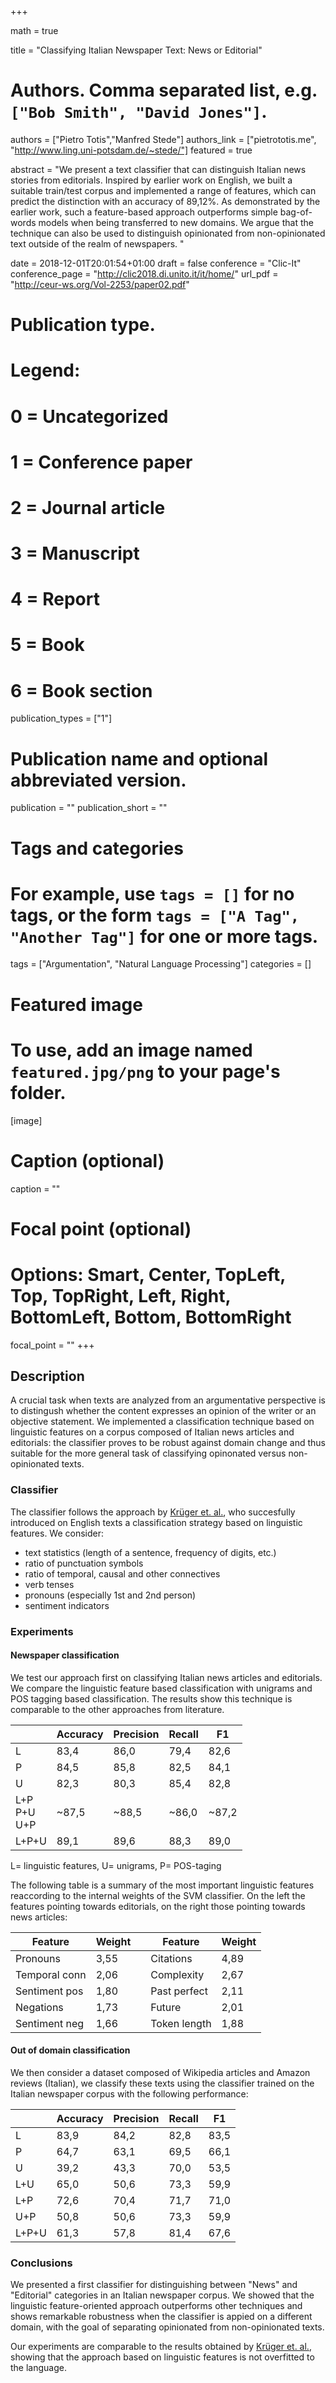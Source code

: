 +++

math = true

title = "Classifying Italian Newspaper Text: News or Editorial"

# Authors. Comma separated list, e.g. `["Bob Smith", "David Jones"]`.
authors = ["Pietro Totis","Manfred Stede"]
authors_link = ["pietrototis.me", "http://www.ling.uni-potsdam.de/~stede/"]
featured = true

abstract = "We present a text classifier that can distinguish Italian news stories from editorials. Inspired by earlier work on English, we built a suitable train/test corpus and implemented a range of features, which can predict the distinction with an accuracy of 89,12%. As demonstrated by the earlier work, such a feature-based approach outperforms simple bag-of-words models when being transferred to new domains. We argue that the technique can also be used to distinguish opinionated from non-opinionated text outside of the realm of newspapers. "

date = 2018-12-01T20:01:54+01:00
draft = false
conference = "Clic-It"
conference_page = "http://clic2018.di.unito.it/it/home/"
url_pdf = "http://ceur-ws.org/Vol-2253/paper02.pdf"

# Publication type.
# Legend:
# 0 = Uncategorized
# 1 = Conference paper
# 2 = Journal article
# 3 = Manuscript
# 4 = Report
# 5 = Book
# 6 = Book section
publication_types = ["1"]

# Publication name and optional abbreviated version.
publication = ""
publication_short = ""


# Tags and categories
# For example, use `tags = []` for no tags, or the form `tags = ["A Tag", "Another Tag"]` for one or more tags.
tags = ["Argumentation", "Natural Language Processing"]
categories = []

# Featured image
# To use, add an image named `featured.jpg/png` to your page's folder.
[image]
  # Caption (optional)
  caption = ""

  # Focal point (optional)
  # Options: Smart, Center, TopLeft, Top, TopRight, Left, Right, BottomLeft, Bottom, BottomRight
  focal_point = ""
+++
## Description

A crucial task when texts are analyzed from an argumentative perspective is to distingush whether the content expresses an opinion of the writer or an objective statement. We implemented a classification technique based on linguistic features on a corpus composed of Italian news articles and editorials: the classifier proves to be robust against domain change and thus suitable for the more general task of classifying opinonated versus non-opinionated texts.

### Classifier

The classifier follows the approach by [Krüger et. al.](https://www.cambridge.org/core/journals/natural-language-engineering/article/classifying-news-versus-opinions-in-newspapers-linguistic-features-for-domain-independence/A5145D45A3BD6C56B3F7DAB6B7791EBC), who succesfully introduced on English texts a classification strategy based on linguistic features. We consider:

* text statistics (length of a sentence,  frequency of digits,  etc.)
* ratio of punctuation symbols
* ratio of temporal, causal and other connectives
* verb tenses
* pronouns (especially 1st and 2nd person)
* sentiment indicators

### Experiments

#### Newspaper classification

We test our approach first on classifying Italian news articles and editorials. We compare the linguistic feature based classification with unigrams and POS tagging based classification. The results show this technique is comparable to the other approaches from literature.


|   | Accuracy | Precision | Recall | F1 |
|---|---|---|---|---|
| L | 83,4 | 86,0 | 79,4 | 82,6 |
| P | 84,5 | 85,8 | 82,5 | 84,1 |
| U | 82,3  | 80,3 | 85,4 | 82,8 |
| L+P<br>P+U<br>U+P | ~87,5  | ~88,5 | ~86,0  | ~87,2  |
| L+P+U | 89,1 | 89,6  | 88,3 | 89,0 |

L= linguistic features, U= unigrams, P= POS-taging

The following table is a summary of the most important linguistic features reaccording to the internal weights of the SVM classifier. On the left the features pointing towards editorials, on the right those pointing towards news articles:

| Feature |  Weight | | Feature | Weight |
|---|---|---|---|---|
| Pronouns   | 3,55  | | Citations |  4,89 |
| Temporal conn  | 2,06 | | Complexity | 2,67 |
| Sentiment pos   | 1,80  | | Past perfect | 2,11 |
| Negations   | 1,73  | | Future | 2,01 |
| Sentiment neg   | 1,66 | | Token length | 1,88 |


#### Out of domain classification

We then consider a dataset composed of Wikipedia articles and Amazon reviews (Italian), we classify these texts using the classifier trained on the Italian newspaper corpus with the following performance:

|   | Accuracy | Precision | Recall | F1 |
|---|---|---|---|---|
| L | 83,9 | 84,2 | 82,8 | 83,5 |
| P | 64,7 | 63,1 | 69,5 | 66,1 |
| U | 39,2 | 43,3 | 70,0 | 53,5 |
| L+U | 65,0  | 50,6 | 73,3  | 59,9  |
| L+P  | 72,6  | 70,4 | 71,7  | 71,0 |
| U+P  | 50,8 | 50,6 | 73,3 | 59,9  |
| L+P+U | 61,3 | 57,8 | 81,4 | 67,6 |

### Conclusions

We presented a first classifier for distinguishing between "News" and "Editorial" categories in an Italian newspaper corpus. We showed that the linguistic feature-oriented approach outperforms other techniques and shows remarkable robustness when the classifier is appied on a different domain, with the goal of separating opinionated from non-opinionated texts.

Our experiments are comparable to the results obtained by [Krüger et. al.](https://www.cambridge.org/core/journals/natural-language-engineering/article/classifying-news-versus-opinions-in-newspapers-linguistic-features-for-domain-independence/A5145D45A3BD6C56B3F7DAB6B7791EBC), showing that the approach based on linguistic features is not overfitted to the language.
